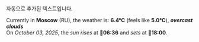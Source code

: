 
자동으로 추가된 텍스트입니다.

<!--START_SECTION:weather:moscow-->
Currently in **Moscow** (RU), the weather is: **6.4°C** (feels like **5.0°C**), ***overcast clouds***<br/>
On *October 03, 2025*, the *sun rises* at 🌅**06:36** and *sets* at 🌇**18:00**.
<!--END_SECTION:weather-->
